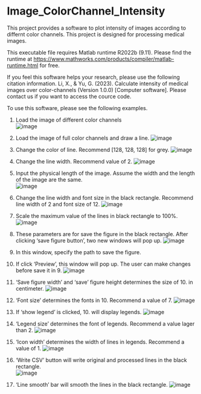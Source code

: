 # Image_ColorChannel_Intensity
This project provides a software to plot intensity of images according to differnt color channels. This project is designed for processing medical images.

This executable file requires Matlab runtime R2022b (9.11). Please find the runtime at https://www.mathworks.com/products/compiler/matlab-runtime.html for free.

If you feel this software helps your research, please use the following citation information.
Li, X., & Yu, G. (2023). Calculate intensity of medical images over color-channels (Version 1.0.0) [Computer software]. Please contact us if you want to access the cource code.

To use this software, please see the following examples.

1. Load the image of different color channels  
![image](https://user-images.githubusercontent.com/84153607/212494793-9a71e9a1-8ad5-4887-9621-4dae00f493c1.png)

2. Load the image of full color channels and draw a line.
![image](https://user-images.githubusercontent.com/84153607/212494820-a12ac376-9a7f-4889-b71b-0c1e10e832dd.png)

3. Change the color of line. Recommend [128, 128, 128] for grey.
![image](https://user-images.githubusercontent.com/84153607/212494862-189b1ec4-c2df-4429-8f76-6b3db037179f.png)

4. Change the line width. Recommend value of 2. 
![image](https://user-images.githubusercontent.com/84153607/212494904-400d6642-ffd6-4938-8673-6dee19bfc427.png)

5. Input the physical length of the image. Assume the width and the length of the image are the same.  
![image](https://user-images.githubusercontent.com/84153607/212494925-d68b9399-9680-40c9-b2f5-4be2df1b8e79.png)

6. Change the line width and font size in the black rectangle. Recommend line width of 2 and font size of 12.
![image](https://user-images.githubusercontent.com/84153607/212494974-8b2a74c7-ce0b-4237-98b0-12f0eca2ff38.png)

7. Scale the maximum value of the lines in black rectangle to 100%. 
![image](https://user-images.githubusercontent.com/84153607/212495008-7252eca6-f1db-45d5-8551-c13788d157ff.png)

8. These parameters are for save the figure in the black rectangle. After clicking ‘save figure button’, two new windows will pop up. 
![image](https://user-images.githubusercontent.com/84153607/212495051-ae193247-c8a7-4958-b22f-51a4214b8937.png)

9. In this window, specify the path to save the figure. 

10. If click ‘Preview’, this window will pop up. The user can make changes before save it in 9. 
![image](https://user-images.githubusercontent.com/84153607/212495223-f05c4e43-5443-4cdb-834d-61340e785cf2.png)

11. ‘Save figure width’ and ‘save’ figure height determines the size of 10. in centimeter.
![image](https://user-images.githubusercontent.com/84153607/212495400-4e7220f2-31cc-45fa-971d-501c5c7cc655.png)

12. ‘Font size’ determines the fonts in 10. Recommend a value of 7.
![image](https://user-images.githubusercontent.com/84153607/212495427-624a694c-e6ad-410a-a466-18a7c563538d.png)

13. If ‘show legend’ is clicked, 10. will display legends.
![image](https://user-images.githubusercontent.com/84153607/212495437-830d0ad0-210d-46c6-9633-9e0d2b8d3b01.png)

14. ‘Legend size’ determines the font of legends. Recommend a value lager than 2.
![image](https://user-images.githubusercontent.com/84153607/212495448-eba10f2a-b94b-43b5-b123-5b88bb6a4c69.png)

15. ‘Icon width’ determines the width of lines in legends. Recommend a value of 1. 
![image](https://user-images.githubusercontent.com/84153607/212495458-7a12f04f-86ed-435f-935a-daac66f08603.png)

16. ‘Write CSV’ button will write original and processed lines in the black rectangle.  
![image](https://user-images.githubusercontent.com/84153607/212495486-534b061d-c14d-4bd7-a1e7-f047d3ad69d8.png)

17. ‘Line smooth’ bar will smooth the lines in the black rectangle.
![image](https://user-images.githubusercontent.com/84153607/212495495-020e2e0a-761f-49e1-a5ba-781988b4c9b9.png)














